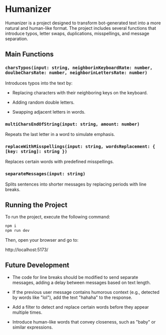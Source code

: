 # Humanizer

Humanizer is a project designed to transform bot-generated text into a more natural and human-like format.
The project includes several functions that introduce typos, letter swaps, duplications, misspellings, and message separation.

## Main Functions

### `charsTypos(input: string, neighborinKeyboardRate: number, doulbeCharsRate: number, neighborinLettersRate: number)`

Introduces typos into the text by:

- Replacing characters with their neighboring keys on the keyboard.

- Adding random double letters.

- Swapping adjacent letters in words.

### `multiCharsEndOfString(input: string, amount: number)`

Repeats the last letter in a word to simulate emphasis.

### `replaceWithMisspellings(input: string, wordsReplacement: { [key: string]: string })`

Replaces certain words with predefined misspellings.

### `separateMessages(input: string)`

Splits sentences into shorter messages by replacing periods with line breaks.

## Running the Project

To run the project, execute the following command:

```sh 
npm i
npm run dev
```

Then, open your browser and go to:

http://localhost:5173/

## Future Development
- The code for line breaks should be modified to send separate messages, adding a delay between messages based on text length.

- If the previous user message contains humorous context (e.g., detected by words like "lol"), add the text "hahaha" to the response.

- Add a filter to detect and replace certain words before they appear multiple times.

- Introduce human-like words that convey closeness, such as "baby" or similar expressions.